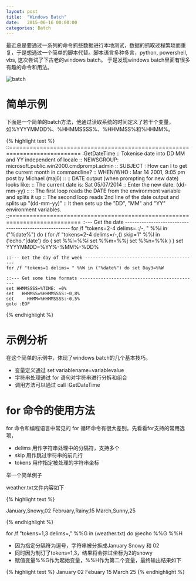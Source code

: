```yaml
---
layout: post
title:  "Windows Batch"
date:   2015-06-16 00:00:00
categories: Batch
---
```


最近总是要通过一系列的命令抓些数据进行本地测试，数据的抓取过程繁琐而重复，于是想通过一个简单的脚本代替。脚本语言多种多言，python, powershell, vbs, 这次尝试了下古老的windows batch。
于是发现windows batch里面有很多有趣的命令和用法。

![batch](/assets/images/posts/batch.jpeg)

<!--more-->

# 简单示例

下面是一个简单的batch方法，他通过读取系统的时间定义了若干个变量，如%YYYYMMDD%、%HHMMSSSS%、%HHMMSS%和%HHMM%。

{% highlight text %}
::===========================================================================
:GetDateTime
:: Tokenise date into DD MM and YY independent of locale
:: NEWSGROUP: microsoft.public.win2000.cmdprompt.admin
:: SUBJECT  : How can I to get the current month in commandline?
:: WHEN/WHO : Mar 14 2001, 9:05 pm  post by Michael (maj0)
::
:: DATE output (when prompting for new date) looks like:
::      The current date is: Sat 05/07/2014
::      Enter the new date: (dd-mm-yy)
::
:: The first loop reads the DATE from the environment variable and splits it up
:: The second loop reads 2nd line of the date output and splits up "(dd-mm-yy)"
:: It then sets up the "DD", "MM" and "YY" environment variables.
::===========================================================================
    ::--- Get the date ------------------------------------------------------
    for /f "tokens=2-4 delims=.:/-, " %%i in ("%date%") do (
        for /f "tokens=2-4 delims=/-,() skip=1" %%l in ('echo.^|date') do (
          set %%l=%%i
          set %%m=%%j
          set %%n=%%k
        )
    )
    set YYYYMMDD=%YY%-%MM%-%DD%
 
    ::--- Get the day of the week -------------------------------------------
    for /f "tokens=1 delims= " %%W in ("%date%") do set Day3=%%W
 
    ::--- Get some time formats ---------------------------------------------
    set HHMMSSSS=%TIME: =0%
    set   HHMMSS=%HHMMSSSS:~0,8%
    set     HHMM=%HHMMSSSS:~0,5%
    goto :EOF

{% endhighlight %}

# 示例分析

在这个简单的示例中，体现了windows batch的几个基本技巧。 

- 变量定义通过 set variablename=variablevalue 
- 字符串处理通过 for 语句对字符串进行分拆和组合 
- 调用方法可以通过 call :GetDateTime 

# for 命令的使用方法

for 命令和编程语言中常见的 for 循环命令有很大差别。先看看for支持的常用选项，

- delims 用作字符串处理中的分隔符，支持多个
- skip 用作跳过字符串的前几行
- tokens 用作指定被处理的字符串坐标
 
举一个简单例子 

weather.txt文件内容如下

{% highlight text %}

January,Snowy,02 
February,Rainy,15 
March,Sunny,25 
 
{% endhighlight %}

for /f "tokens=1,3 delims=," %%G in (weather.txt) do @echo %%G %%H

- 因为指定分隔符为逗号，字符串被分拆成January Snowy 和 02 
- 同时因为制订了tokens=1,3，结果将会掠过坐标为2的snowy 
- 赋值变量%%G作为起始变量，%%H作为第二个变量，最终输出结果如下 

{% highlight text %}
January 02 
Febuary 15 
March 25 
{% endhighlight %}




